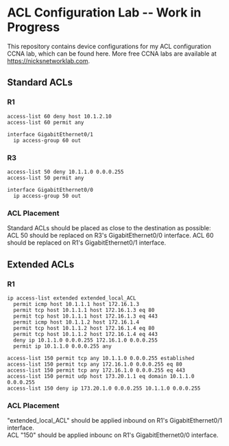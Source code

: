 # ACL Configuration Lab -- Work in Progress
This repository contains device configurations for my ACL configuration CCNA lab, which can be found here. More free CCNA labs are available at https://nicksnetworklab.com.   

## Standard ACLs

### R1
```
access-list 60 deny host 10.1.2.10
access-list 60 permit any

interface GigabitEthernet0/1
  ip access-group 60 out
```

### R3
```
access-list 50 deny 10.1.1.0 0.0.0.255
access-list 50 permit any

interface GigabitEthernet0/0
  ip access-group 50 out
```

### ACL Placement
Standard ACLs should be placed as close to the destination as possible:   
ACL 50 should be replaced on R3's GigabitEthernet0/0 interface.
ACL 60 should be replaced on R1's GigabitEthernet0/1 interface.

## Extended ACLs
### R1
```
ip access-list extended extended_local_ACL
  permit icmp host 10.1.1.1 host 172.16.1.3
  permit tcp host 10.1.1.1 host 172.16.1.3 eq 80
  permit tcp host 10.1.1.1 host 172.16.1.3 eq 443
  permit icmp host 10.1.1.2 host 172.16.1.4
  permit tcp host 10.1.1.2 host 172.16.1.4 eq 80
  permit tcp host 10.1.1.2 host 172.16.1.4 eq 443
  deny ip 10.1.1.0 0.0.0.255 172.16.1.0 0.0.0.255
  permit ip 10.1.1.0 0.0.0.255 any
```
```
access-list 150 permit tcp any 10.1.1.0 0.0.0.255 established
access-list 150 permit tcp any 172.16.1.0 0.0.0.255 eq 80
access-list 150 permit tcp any 172.16.1.0 0.0.0.255 eq 443
access-list 150 permit udp host 173.20.1.1 eq domain 10.1.1.0 0.0.0.255
access-list 150 deny ip 173.20.1.0 0.0.0.255 10.1.1.0 0.0.0.255
```

### ACL Placement
"extended_local_ACL" should be applied inbound on R1's GigabitEthernet0/1 interface.   
ACL "150" should be applied inbounc on R1's GigabitEthernet0/0 interface.
